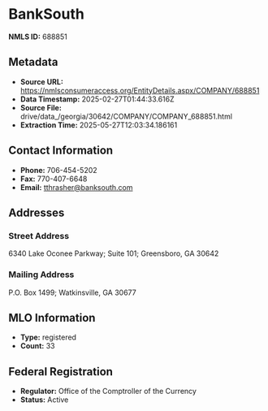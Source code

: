 # BankSouth

**NMLS ID:** 688851

## Metadata
- **Source URL:** https://nmlsconsumeraccess.org/EntityDetails.aspx/COMPANY/688851
- **Data Timestamp:** 2025-02-27T01:44:33.616Z
- **Source File:** drive/data_/georgia/30642/COMPANY/COMPANY_688851.html
- **Extraction Time:** 2025-05-27T12:03:34.186161

## Contact Information
- **Phone:** 706-454-5202
- **Fax:** 770-407-6648
- **Email:** tthrasher@banksouth.com

## Addresses
### Street Address
6340 Lake Oconee Parkway; Suite 101; Greensboro, GA 30642

### Mailing Address
P.O. Box 1499; Watkinsville, GA 30677

## MLO Information
- **Type:** registered
- **Count:** 33

## Federal Registration
- **Regulator:** Office of the Comptroller of the Currency
- **Status:** Active
